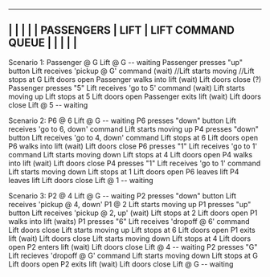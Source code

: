  --------------------------------------------------------------------------------------------------------------------
|                                 |                                           |                                      |
|  PASSENGERS                     |      LIFT                                 |   LIFT COMMAND QUEUE                 |
|                                 |                                           |                                      |
 --------------------------------------------------------------------------------------------------------------------

Scenario 1:
Passenger @ G                       Lift @ G -- waiting
Passenger presses "up" button       Lift receives 'pickup @ G' command
(wait)                              //Lift starts moving
                                    //Lift stops at G
                                    Lift doors open
Passenger walks into lift           (wait)
                                    Lift doors close (?)
Passenger presses "5"               Lift receives 'go to 5' command
(wait)                              Lift starts moving up
                                    Lift stops at 5
                                    Lift doors open
Passenger exits lift                (wait)
                                    Lift doors close
                                    Lift @ 5 -- waiting

Scenario 2:
P6 @ 6                              Lift @ G -- waiting
P6 presses "down" button            Lift receives 'go to 6, down' command
                                    Lift starts moving up
P4 presses "down" button              Lift receives 'go to 4, down' command
                                    Lift stops at 6
                                    Lift doors open
P6 walks into lift                  (wait)
                                    Lift doors close
P6 presses "1"                      Lift receives 'go to 1' command
                                    Lift starts moving down
                                    Lift stops at 4
                                    Lift doors open
P4 walks into lift                  (wait)
                                    Lift doors close
P4 presses "1"                      Lift receives 'go to 1' command
                                    Lift starts moving down
                                    Lift stops at 1
                                    Lift doors open
P6 leaves lift
P4 leaves lift
                                    Lift doors close
                                    Lift @ 1 -- waiting

Scenario 3:
P2 @ 4                              Lift @ G -- waiting
P2 presses "down" button            Lift receives 'pickup @ 4, down'
P1 @ 2                              Lift starts moving up
P1 presses "up" button              Lift receives 'pickup @ 2, up'
(wait)                              Lift stops at 2
                                    Lift doors open
P1 walks into lift                  (waits)
P1 presses "6"                      Lift receives 'dropoff @ 6' command
                                    Lift doors close
                                    Lift starts moving up
                                    Lift stops at 6
                                    Lift doors open
P1 exits lift                       (wait)
                                    Lift doors close
                                    Lift starts moving down
                                    Lift stops at 4
                                    Lift doors open
P2 enters lift                      (wait)
                                    Lift doors close
                                    Lift @ 4 -- waiting
P2 presses "G"                      Lift recieves 'dropoff @ G' command
                                    Lift starts moving down
                                    Lift stops at G
                                    Lift doors open
P2 exits lift                       (wait)
                                    Lift doors close
                                    Lift @ G -- waiting
